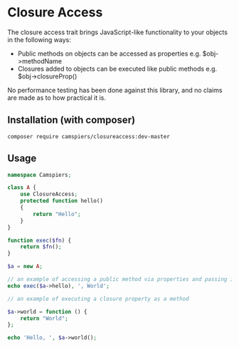 # Closure Access

The closure access trait brings JavaScript-like functionality to your objects in the following ways:

* Public methods on objects can be accessed as properties e.g. $obj->methodName
* Closures added to objects can be executed like public methods e.g. $obj->closureProp()

No performance testing has been done against this library, and no claims are made as to how practical it is.

## Installation (with composer)

	composer require camspiers/closureaccess:dev-master

## Usage

```php
namespace Camspiers;

class A {
    use ClosureAccess;
    protected function hello()
    {
        return "Hello";
    }
}

function exec($fn) {
    return $fn();
}

$a = new A;

// an example of accessing a public method via properties and passing it around
echo exec($a->hello), ', World';

// an example of executing a closure property as a method

$a->world = function () {
    return "World";
};

echo 'Hello, ', $a->world();
```
